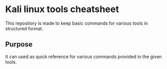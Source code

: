 # Kali linux tools cheatsheet
This repository is made to keep basic commands for various tools in structured format.

## Purpose 
It can used as quick reference for various commands provided in the given tools.
